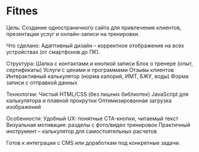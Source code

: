 # Fitnes

Цель:
Создание одностраничного сайта для привлечения клиентов, презентации услуг и онлайн-записи на тренировки.

Что сделано:
Адаптивный дизайн – корректное отображение на всех устройствах (от смартфонов до ПК).

Структура:
Шапка с контактами и кнопкой записи
Блок о тренере (опыт, сертификаты)
Услуги с ценами и программами
Отзывы клиентов
Интерактивный калькулятор (норма калорий, ИМТ, БЖУ, воды)
Форма записи с отправкой данных

Технологии:
Чистый HTML/CSS (без лишних библиотек)
JavaScript для калькулятора и плавной прокрутки
Оптимизированная загрузка изображений

Особенности:
Удобный UX: понятные CTA-кнопки, читаемый текст
Визуальная мотивация: разделы с фото/видео тренировок
Практичный инструмент – калькулятор для самостоятельных расчетов

Готов к интеграции с CMS или доработкам под конкретные задачи.
